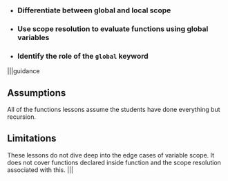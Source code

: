 * ### Differentiate between global and local scope
* ### Use scope resolution to evaluate functions using global variables
* ### Identify the role of the `global` keyword

|||guidance
## Assumptions
All of the functions lessons assume the students have done everything but recursion. 

## Limitations
These lessons do not dive deep into the edge cases of variable scope. It does not cover functions declared inside function and the scope resolution associated with this.
|||

